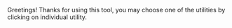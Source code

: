 Greetings! Thanks for using this tool, you may choose one of the utilities by clicking on individual utility.
